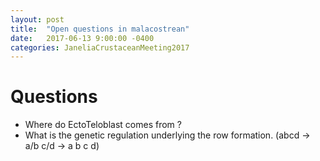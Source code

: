 ```yaml
---
layout: post
title:  "Open questions in malacostrean"
date:   2017-06-13 9:00:00 -0400
categories: JaneliaCrustaceanMeeting2017
---
```


# Questions

* Where do EctoTeloblast comes from ?
* What is the genetic regulation underlying the row formation. (abcd -> a/b c/d -> a b c d)
